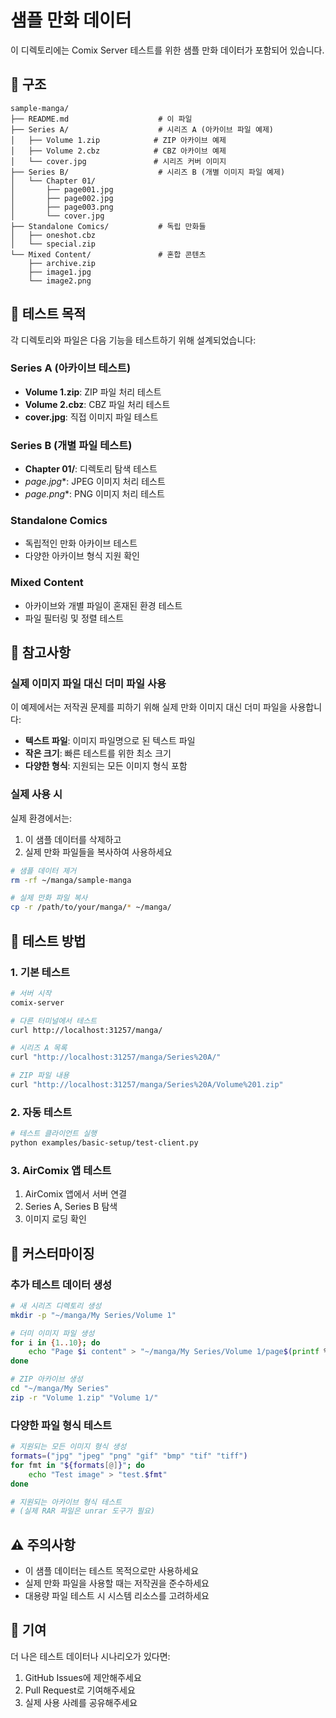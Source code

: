 # 샘플 만화 데이터

이 디렉토리에는 Comix Server 테스트를 위한 샘플 만화 데이터가 포함되어 있습니다.

## 📁 구조

```
sample-manga/
├── README.md                    # 이 파일
├── Series A/                    # 시리즈 A (아카이브 파일 예제)
│   ├── Volume 1.zip            # ZIP 아카이브 예제
│   ├── Volume 2.cbz            # CBZ 아카이브 예제
│   └── cover.jpg               # 시리즈 커버 이미지
├── Series B/                    # 시리즈 B (개별 이미지 파일 예제)
│   └── Chapter 01/
│       ├── page001.jpg
│       ├── page002.jpg
│       ├── page003.png
│       └── cover.jpg
├── Standalone Comics/           # 독립 만화들
│   ├── oneshot.cbz
│   └── special.zip
└── Mixed Content/               # 혼합 콘텐츠
    ├── archive.zip
    ├── image1.jpg
    └── image2.png
```

## 🎯 테스트 목적

각 디렉토리와 파일은 다음 기능을 테스트하기 위해 설계되었습니다:

### Series A (아카이브 테스트)
- **Volume 1.zip**: ZIP 파일 처리 테스트
- **Volume 2.cbz**: CBZ 파일 처리 테스트  
- **cover.jpg**: 직접 이미지 파일 테스트

### Series B (개별 파일 테스트)
- **Chapter 01/**: 디렉토리 탐색 테스트
- **page*.jpg**: JPEG 이미지 처리 테스트
- **page*.png**: PNG 이미지 처리 테스트

### Standalone Comics
- 독립적인 만화 아카이브 테스트
- 다양한 아카이브 형식 지원 확인

### Mixed Content
- 아카이브와 개별 파일이 혼재된 환경 테스트
- 파일 필터링 및 정렬 테스트

## 📝 참고사항

### 실제 이미지 파일 대신 더미 파일 사용

이 예제에서는 저작권 문제를 피하기 위해 실제 만화 이미지 대신 더미 파일을 사용합니다:

- **텍스트 파일**: 이미지 파일명으로 된 텍스트 파일
- **작은 크기**: 빠른 테스트를 위한 최소 크기
- **다양한 형식**: 지원되는 모든 이미지 형식 포함

### 실제 사용 시

실제 환경에서는:

1. 이 샘플 데이터를 삭제하고
2. 실제 만화 파일들을 복사하여 사용하세요

```bash
# 샘플 데이터 제거
rm -rf ~/manga/sample-manga

# 실제 만화 파일 복사
cp -r /path/to/your/manga/* ~/manga/
```

## 🧪 테스트 방법

### 1. 기본 테스트

```bash
# 서버 시작
comix-server

# 다른 터미널에서 테스트
curl http://localhost:31257/manga/

# 시리즈 A 목록
curl "http://localhost:31257/manga/Series%20A/"

# ZIP 파일 내용
curl "http://localhost:31257/manga/Series%20A/Volume%201.zip"
```

### 2. 자동 테스트

```bash
# 테스트 클라이언트 실행
python examples/basic-setup/test-client.py
```

### 3. AirComix 앱 테스트

1. AirComix 앱에서 서버 연결
2. Series A, Series B 탐색
3. 이미지 로딩 확인

## 🔧 커스터마이징

### 추가 테스트 데이터 생성

```bash
# 새 시리즈 디렉토리 생성
mkdir -p "~/manga/My Series/Volume 1"

# 더미 이미지 파일 생성
for i in {1..10}; do
    echo "Page $i content" > "~/manga/My Series/Volume 1/page$(printf %03d $i).jpg"
done

# ZIP 아카이브 생성
cd "~/manga/My Series"
zip -r "Volume 1.zip" "Volume 1/"
```

### 다양한 파일 형식 테스트

```bash
# 지원되는 모든 이미지 형식 생성
formats=("jpg" "jpeg" "png" "gif" "bmp" "tif" "tiff")
for fmt in "${formats[@]}"; do
    echo "Test image" > "test.$fmt"
done

# 지원되는 아카이브 형식 테스트
# (실제 RAR 파일은 unrar 도구가 필요)
```

## ⚠️ 주의사항

- 이 샘플 데이터는 테스트 목적으로만 사용하세요
- 실제 만화 파일을 사용할 때는 저작권을 준수하세요
- 대용량 파일 테스트 시 시스템 리소스를 고려하세요

## 🤝 기여

더 나은 테스트 데이터나 시나리오가 있다면:

1. GitHub Issues에 제안해주세요
2. Pull Request로 기여해주세요
3. 실제 사용 사례를 공유해주세요